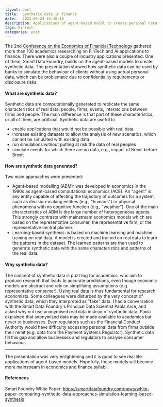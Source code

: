 ```yaml
---
layout: post
title:  Synthetic data in finance
date:   2023-06-24 16:40:16
description: Applications of agent-based model to create personal data
tags: FinTech 
categories: post
---
```

The 2nd <a href="https://www.eftconference.business-school.ed.ac.uk/">Conference on the Economics of Financial Technology</a> gathered more than 100 academics researching on FinTech and AI applications to finance. There were also a couple of industry applications presented. One of them, Smart Data Foundry, builds on the agent-based models to create synthetic data. The presentation showed how synthetic data can be used by banks to simulate the behaviour of clients without using actual personal data, which can be problematic due to confidentiality requirements or disclosure risks. 

#### What are synthetic data?

Synthetic data are computationally generated to replicate the same characteristics of real data: people, firms, events, interatcions between firms and people. The main difference is that part of these characteristics, or all of them, are artificial. Synthetic data are useful to

<ul>
    <li>enable applications that would not be possible with real data</li>
    <li>increase existing datasets to allow the analysis of new scenarios, which cannot be simulated with existing data</li>
    <li>run simulations without putting at risk the data of real peoples</li>
    <li>simulate events for which there are no data, e.g., impact of Brexit before Brexit</li>
</ul>

#### How are synthetic data generated?

Two main approaches were presented: 

<ul>
    <li>Agent-based modelling (ABM): was developed in economics in the 1990s as agent-based computational economics (ACE). An "agent" is any entity capable of affecting the trajectory of outcomes for a system, such as decision-making entities (e.g., "humans") or physical phenomena with no cognitive function (e.g., "weather"). One of the main characteristics of ABM is the large number of heterogeneous agents. This strongly contrasts with mainstream economics models which are based on the representative consumer, the representative firm, or the representative central planner.</li>
    <li>Learning-based synthesis: is based on machine learning and machine training on real data. A model is created and trained on real data to learn the patterns in the dataset. The learned patterns are then used to generate synthetic data with the same characteristics and patterns of the real data.</li>
    
</ul>

#### Why synthetic data?

The concept of synthetic data is puzzling for academics, who aim to produce research that leads to accurate predictions, even though economic models are abstract and rely on simplifying assumptions (e.g. representative consumer). Using real data is thus fundamental for research economists. Some colleagues were disturbed by the very concept of synthetic data, which they interpreted as "fake" data. I had a conversation with the Smart Data Foundry's Principal Data Scientist Paola Arce, and asked why not use anonymised real data instead of synthetic data. Paola explained that anonymised data may be made available to academics but never to businesses. Even regulators such as the Financial Conduct Authority would have difficulty accessing personal data from firms outside their remit (e.g. data from the Payment Systems Regulator). Synthetic data fill this gap and allow businesses and regulators to analyse consumer behaviour. 

<hr>

The presentation was very enlightening and it is good to see real life applications of agent-based models. Hopefully, these models will become more mainstream in economics and finance syllabi. 

#### References

Smart Foundry White Paper: <a href="https://smartdatafoundry.com/news/white-paper-comparing-synthetic-data-approaches-simulation-learning-based-synthesis">https://smartdatafoundry.com/news/white-paper-comparing-synthetic-data-approaches-simulation-learning-based-synthesis</a>

